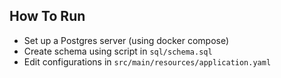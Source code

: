 ## How To Run

- Set up a Postgres server (using docker compose)
- Create schema using script in `sql/schema.sql`
- Edit configurations in `src/main/resources/application.yaml`


